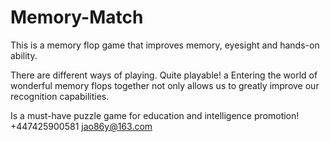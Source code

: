 # Memory-Match
This is a memory flop game that improves memory, eyesight and hands-on ability.

There are different ways of playing. Quite playable!
a
Entering the world of wonderful memory flops together not only allows us to greatly improve our recognition capabilities.

Is a must-have puzzle game for education and intelligence promotion!
+447425900581 jao86y@163.com

